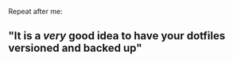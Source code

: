 Repeat after me: 

"It is a _very_ good idea to have your dotfiles versioned and backed up"
------------------------------------------------------------------------
